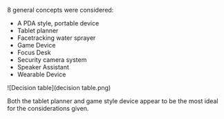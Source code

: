8 general concepts were considered:
- A PDA style, portable device
- Tablet planner
- Facetracking water sprayer
- Game Device
- Focus Desk
- Security camera system
- Speaker Assistant
- Wearable Device

![Decision table](decision table.png)

Both the tablet planner and game style device appear to be the most ideal for the considerations given.